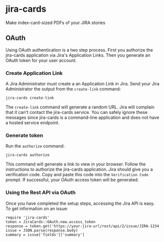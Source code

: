 jira-cards
==========

Make index-card-sized PDFs of your JIRA stories


## OAuth

Using OAuth authentication is a two step process.  First you authorize the jira-cards application via Jira's Application Links.  Then you generate an OAuth token for your user account.

### Create Application Link

A Jira Administrator must create a an Application Link in Jira.  Send your Jira Administrator the output from the `create-link` command:

    jira-cards create-link

The `create-link` command will generate a random URL.  Jira will complain that it can't contact the jira-cards service.  You can safely ignore these messages since jira-cards is a command-line application and does not have a hosted service endpoint.

### Generate token

Run the `authorize` command:

    jira-cards authorize

This command will generate a link to view in your browser.  Follow the instructions to authorize the jira-cards application.  Jira should give you a verification code.  Copy and paste this code into the `Verification Code` prompt.  If successful, your OAuth access token will be generated.

### Using the Rest API via OAuth

Once you have completed the setup steps, accessing the Jira API is easy.  To get information on an issue:

    require 'jira-cards'
    token = JiraCards::OAuth.new.access_token
    response = token.get('https://your-jira-url/rest/api/2/issue/JIRA-1234
    issue = JSON.parse(response.body)
    summary = issue['fields']['summary']
